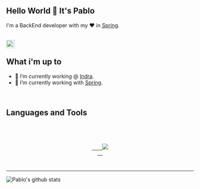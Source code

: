 ## Hello World 👋 It's Pablo
I'm a BackEnd developer with my ♥ in [Spring](https://spring.io/).

<br/>


<a href="https://www.linkedin.com/in/pablofcopinto/">
<img align="left" alt="Pablo Pinto LinkedIN" width="22px" src="https://icongr.am/fontawesome/linkedin.svg?size=128&color=70c8ff" />
</a>

<br />

## What i'm up to

- 🔭 I’m currently working @ [Indra](https://www.indracompany.com/es/minsait).
- 🌱 I’m currently working with [Spring](https://spring.io/).

<br />

## Languages and Tools
<code>
<p align="center">
  <a href="https://skillicons.dev">
    <img src="https://skillicons.dev/icons?i=eclipse,visualstudio,java,spring,git,docker,kubernetes,docker" />
  </a>
</p>
</code>

---

![Pablo's github stats](https://github-readme-stats.vercel.app/api?username=pablopinto&show_icons=true&hide_border=true)
